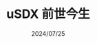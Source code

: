 ---
date: 2024/07/25
title: uSDX 前世今生
description: uSDX 是一个伟大的项目，本文目标为简中互联网讲清楚来龙去脉
tag:
    - 业余无线电
    - 短波电台
    - 开源
    - uSDX
    - (tr)uSDX
index: false
---